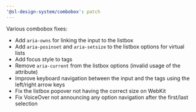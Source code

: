```yaml
---
'@sl-design-system/combobox': patch
---
```


Various combobox fixes:
- Add `aria-owns` for linking the input to the listbox
- Add `aria-posinset` and `aria-setsize` to the listbox options for virtual lists
- Add focus style to tags
- Remove `aria-current` from the listbox options (invalid usage of the attribute)
- Improve keyboard navigation between the input and the tags using the left/right arrow keys
- Fix the listbox popover not having the correct size on WebKit
- Fix VoiceOver not announcing any option navigation after the first/last selection
